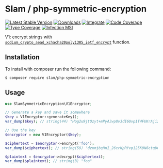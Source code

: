 # Slam / php-symmetric-encryption

[![Latest Stable Version](https://img.shields.io/packagist/v/slam/php-symmetric-encryption.svg)](https://packagist.org/packages/slam/php-symmetric-encryption)
[![Downloads](https://img.shields.io/packagist/dt/slam/php-symmetric-encryption.svg)](https://packagist.org/packages/slam/php-symmetric-encryption)
[![Integrate](https://github.com/Slamdunk/php-symmetric-encryption/workflows/Integrate/badge.svg?branch=master)](https://github.com/Slamdunk/php-symmetric-encryption/actions)
[![Code Coverage](https://codecov.io/gh/Slamdunk/php-symmetric-encryption/coverage.svg?branch=master)](https://codecov.io/gh/Slamdunk/php-symmetric-encryption?branch=master)
[![Type Coverage](https://shepherd.dev/github/Slamdunk/php-symmetric-encryption/coverage.svg)](https://shepherd.dev/github/Slamdunk/php-symmetric-encryption)
[![Infection MSI](https://badge.stryker-mutator.io/github.com/Slamdunk/php-symmetric-encryption/master)](https://dashboard.stryker-mutator.io/reports/github.com/Slamdunk/php-symmetric-encryption/master)

V1: encrypt strings with [`sodium_crypto_aead_xchacha20poly1305_ietf_encrypt`](https://www.php.net/manual/en/function.sodium-crypto-aead-xchacha20poly1305-ietf-encrypt.php) function.

## Installation

To install with composer run the following command:

```console
$ composer require slam/php-symmetric-encryption
```

## Usage

```php
use SlamSymmetricEncryption\V1Encryptor;

// Generate a key and save it somewhere
$key = V1Encryptor::generateKey();
var_dump($key); // string(44) "Hog2u9jtOzyt+mPyAJwp8v3dI6Uvp1T4FUKrAjizVGo="

// Use the key
$encryptor = new V1Encryptor($key);

$ciphertext = $encryptor->encrypt('foo');
var_dump($ciphertext); // string(59) "dznmjbqHnI_26crKpRYvp125K9N6ctqU0kVCmoSRbG7HAKCIrnAz0RBELQ"

$plaintext = $encryptor->decrypt($ciphertext);
var_dump($plaintext); // string(3) "foo"
```
